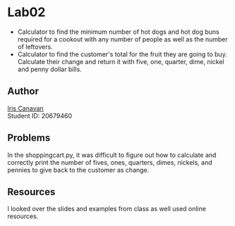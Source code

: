 # Lab02

- Calculator to find the minimum number of hot dogs and hot dog buns required
  for a cookout with any number of people as well as the number of leftovers.
- Calculator to find the customer's total for the fruit they are going to buy.
  Calculate their change and return it with five, one, quarter, dime,
  nickel and penny dollar bills.

## Author

[Iris Canavan](https://github.com/iriscanavan)\
Student ID: 20679460

## Problems

In the shoppingcart.py, it was difficult to figure out how to calculate
and correctly print the number of fives, ones, quarters, dimes, nickels, and
pennies to give back to the customer as change.

## Resources

I looked over the slides and examples from class as well used online resources.
